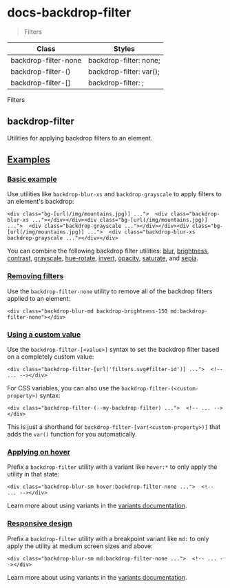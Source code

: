 # docs-backdrop-filter

> Filters

| Class                               | Styles                                   |
| ----------------------------------- | ---------------------------------------- |
| backdrop-filter-none                | backdrop-filter: none;                   |
| backdrop-filter-(<custom-property>) | backdrop-filter: var(<custom-property>); |
| backdrop-filter-[<value>]           | backdrop-filter: <value>;                |

Filters

## backdrop-filter

Utilities for applying backdrop filters to an element.

## [Examples](#examples)

### [Basic example](#basic-example)

Use utilities like `backdrop-blur-xs` and `backdrop-grayscale` to apply filters to an element's backdrop:

    <div class="bg-[url(/img/mountains.jpg)] ...">  <div class="backdrop-blur-xs ..."></div></div><div class="bg-[url(/img/mountains.jpg)] ...">  <div class="backdrop-grayscale ..."></div></div><div class="bg-[url(/img/mountains.jpg)] ...">  <div class="backdrop-blur-xs backdrop-grayscale ..."></div></div>

You can combine the following backdrop filter utilities: [blur](/docs/backdrop-filter-blur), [brightness](/docs/backdrop-filter-brightness), [contrast](/docs/backdrop-filter-contrast), [grayscale](/docs/backdrop-filter-grayscale), [hue-rotate](/docs/backdrop-filter-hue-rotate), [invert](/docs/backdrop-filter-invert), [opacity](/docs/backdrop-filter-opacity), [saturate](/docs/backdrop-filter-saturate), and [sepia](/docs/backdrop-filter-sepia).

### [Removing filters](#removing-filters)

Use the `backdrop-filter-none` utility to remove all of the backdrop filters applied to an element:

    <div class="backdrop-blur-md backdrop-brightness-150 md:backdrop-filter-none"></div>

### [Using a custom value](#using-a-custom-value)

Use the `backdrop-filter-[<value>]` syntax to set the backdrop filter based on a completely custom value:

    <div class="backdrop-filter-[url('filters.svg#filter-id')] ...">  <!-- ... --></div>

For CSS variables, you can also use the `backdrop-filter-(<custom-property>)` syntax:

    <div class="backdrop-filter-(--my-backdrop-filter) ...">  <!-- ... --></div>

This is just a shorthand for `backdrop-filter-[var(<custom-property>)]` that adds the `var()` function for you automatically.

### [Applying on hover](#applying-on-hover)

Prefix a `backdrop-filter` utility with a variant like `hover:*` to only apply the utility in that state:

    <div class="backdrop-blur-sm hover:backdrop-filter-none ...">  <!-- ... --></div>

Learn more about using variants in the [variants documentation](/docs/hover-focus-and-other-states).

### [Responsive design](#responsive-design)

Prefix a `backdrop-filter` utility with a breakpoint variant like `md:` to only apply the utility at medium screen sizes and above:

    <div class="backdrop-blur-sm md:backdrop-filter-none ...">  <!-- ... --></div>

Learn more about using variants in the [variants documentation](/docs/hover-focus-and-other-states).

